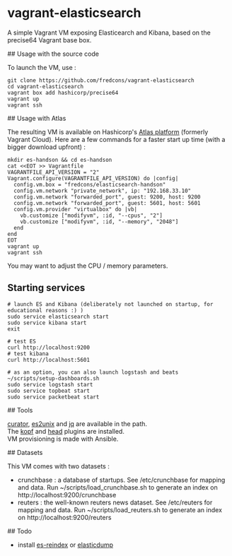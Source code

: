 # vagrant-elasticsearch

A simple Vagrant VM exposing Elasticearch and Kibana, based on the precise64 Vagrant base box. 

## Usage with the source code

To launch the VM, use : 

```
git clone https://github.com/fredcons/vagrant-elasticsearch
cd vagrant-elasticsearch
vagrant box add hashicorp/precise64
vagrant up
vagrant ssh
```

## Usage with Atlas

The resulting VM is available on Hashicorp's [Atlas platform](https://atlas.hashicorp.com/fredcons/boxes/elasticsearch-handson) (formerly Vagrant Cloud). Here are a few commands for a faster start up time (with a bigger download upfront) :

```
mkdir es-handson && cd es-handson
cat <<EOT >> Vagrantfile
VAGRANTFILE_API_VERSION = "2"
Vagrant.configure(VAGRANTFILE_API_VERSION) do |config|
  config.vm.box = "fredcons/elasticsearch-handson"
  config.vm.network "private_network", ip: "192.168.33.10"
  config.vm.network "forwarded_port", guest: 9200, host: 9200
  config.vm.network "forwarded_port", guest: 5601, host: 5601
  config.vm.provider "virtualbox" do |vb|
    vb.customize ["modifyvm", :id, "--cpus", "2"]
    vb.customize ["modifyvm", :id, "--memory", "2048"]
  end
end
EOT
vagrant up
vagrant ssh
```

You may want to adjust the CPU / memory parameters.

## Starting services

```
# launch ES and Kibana (deliberately not launched on startup, for educational reasons :) )
sudo service elasticsearch start
sudo service kibana start
exit

# test ES
curl http://localhost:9200
# test kibana
curl http://localhost:5601

# as an option, you can also launch logstash and beats
~/scripts/setup-dashboards.sh
sudo service logstash start
sudo service topbeat start
sudo service packetbeat start

```

## Tools

[curator](https://www.elastic.co/guide/en/elasticsearch/client/curator/current/index.html), [es2unix](https://github.com/elastic/es2unix) and [jq](https://stedolan.github.io/jq/) are available in the path.   
The [kopf](https://github.com/lmenezes/elasticsearch-kopf) and [head](http://mobz.github.io/elasticsearch-head/) plugins are installed.   
VM provisioning is made with Ansible.

## Datasets

This VM comes with two datasets :
- crunchbase : a database of startups. See /etc/crunchbase for mapping and data. Run ~/scripts/load_crunchbase.sh to generate an index on http://localhost:9200/crunchbase
- reuters : the well-known reuters news dataset. See /etc/reuters for mapping and data. Run ~/scripts/load_reuters.sh to generate an index on http://localhost:9200/reuters

## Todo
 
- install [es-reindex](https://github.com/geronime/es-reindex) or [elasticdump](https://github.com/taskrabbit/elasticsearch-dump/)
